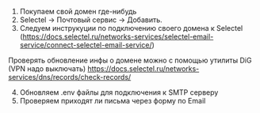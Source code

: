 1. Покупаем свой домен где-нибудь
2. Selectel -> Почтовый сервис -> Добавить. 
3. Следуем инструкуции по подключению своего домена к Selectel
(https://docs.selectel.ru/networks-services/selectel-email-service/connect-selectel-email-service/)

Проверять обновление инфы о домене можно с помощью утилиты DiG (VPN надо выключать)
https://docs.selectel.ru/networks-services/dns/records/check-records/

4. Обновляем .env файлы для подключения к SMTP серверу
5. Проверяем приходят ли письма через форму по Email